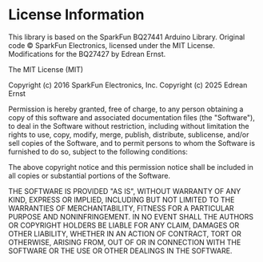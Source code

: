 License Information
===================

This library is based on the SparkFun BQ27441 Arduino Library.
Original code © SparkFun Electronics, licensed under the MIT License.
Modifications for the BQ27427 by Edrean Ernst.

The MIT License (MIT)

Copyright (c) 2016 SparkFun Electronics, Inc.
Copyright (c) 2025 Edrean Ernst

Permission is hereby granted, free of charge, to any person obtaining a copy
of this software and associated documentation files (the "Software"), to deal
in the Software without restriction, including without limitation the rights
to use, copy, modify, merge, publish, distribute, sublicense, and/or sell
copies of the Software, and to permit persons to whom the Software is
furnished to do so, subject to the following conditions:

The above copyright notice and this permission notice shall be included in all
copies or substantial portions of the Software.

THE SOFTWARE IS PROVIDED "AS IS", WITHOUT WARRANTY OF ANY KIND, EXPRESS OR
IMPLIED, INCLUDING BUT NOT LIMITED TO THE WARRANTIES OF MERCHANTABILITY,
FITNESS FOR A PARTICULAR PURPOSE AND NONINFRINGEMENT. IN NO EVENT SHALL THE
AUTHORS OR COPYRIGHT HOLDERS BE LIABLE FOR ANY CLAIM, DAMAGES OR OTHER
LIABILITY, WHETHER IN AN ACTION OF CONTRACT, TORT OR OTHERWISE, ARISING FROM,
OUT OF OR IN CONNECTION WITH THE SOFTWARE OR THE USE OR OTHER DEALINGS IN THE
SOFTWARE.


